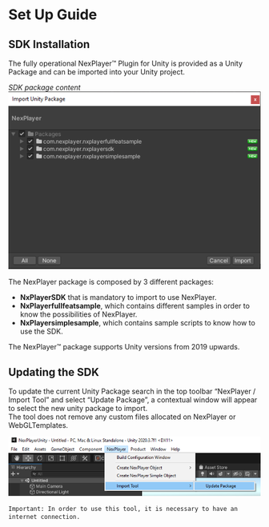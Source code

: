 # Set Up Guide

## SDK Installation

The fully operational NexPlayer™ Plugin for Unity is provided as a Unity Package and can be imported into your Unity project.

*SDK package content*  
![](../assets/basic/setup0.png)

The NexPlayer package is composed by 3 different packages:  

- **NxPlayerSDK** that is mandatory to import to use NexPlayer.  
- **NxPlayerfullfeatsample**, which contains different samples in order to know the possibilities of NexPlayer.  
- **NxPlayersimplesample**, which contains sample scripts to know how to use the SDK.

The NexPlayer™ package supports Unity versions from 2019 upwards.

## Updating the SDK

To update the current Unity Package search in the top toolbar “NexPlayer / Import Tool” and select “Update Package”, a contextual window will appear to select the new unity package to import.  
The tool does not remove any custom files allocated on NexPlayer or WebGLTemplates.

![](../assets/basic/setup1.png)

	Important: In order to use this tool, it is necessary to have an internet connection.